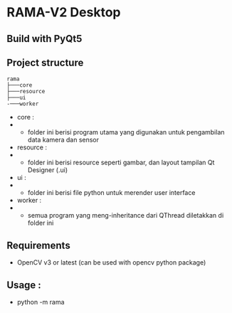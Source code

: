 # RAMA-V2 Desktop
## Build with PyQt5

## Project structure
    rama  
    ├───core  
    ├───resource  
    ├───ui  
    -───worker  

- core :
- - folder ini berisi program utama yang digunakan untuk pengambilan data kamera dan sensor
- resource :
- - folder ini berisi resource seperti gambar, dan layout tampilan Qt Designer (.ui)
- ui :
- - folder ini berisi file python untuk merender user interface
- worker :
- - semua program yang meng-inheritance dari QThread diletakkan di folder ini

## Requirements
- OpenCV v3 or latest (can be used with opencv python package)
## Usage :
- python -m rama